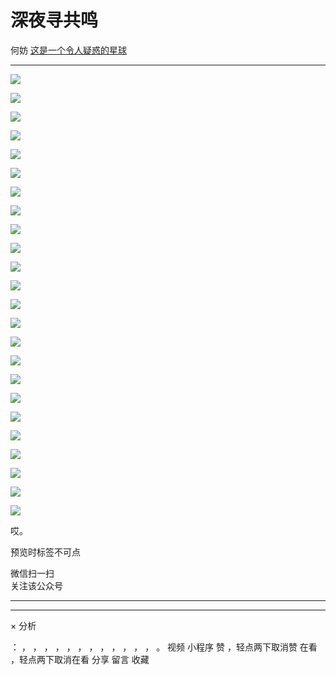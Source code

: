#  深夜寻共鸣

何妨  [ 这是一个令人疑惑的星球 ](javascript:void\(0\);)

__ _ _ _ _

![](https://mmbiz.qpic.cn/mmbiz_jpg/OJNrVQetdupibwVGj09CYbHufZoZNfO4yDiajcHJyl8F0vBwj8eTmkcrXWXR8TI38rEbiaqaNmqHzPLk5ibjWI33Jg/640?wx_fmt=jpeg)

![](https://mmbiz.qpic.cn/mmbiz_jpg/OJNrVQetdupibwVGj09CYbHufZoZNfO4yjJeiakr1xicqxZdBSBY3grV3CTFSuarrmMpNcbxOZ7pD1FQtkeuP4bNw/640?wx_fmt=jpeg)

![](https://mmbiz.qpic.cn/mmbiz_jpg/OJNrVQetdupibwVGj09CYbHufZoZNfO4yukwibfI0zLJshNhSmyKAvh9IMSTAlSZf9ktbQ9t1gXeCBjw9NBRXSgg/640?wx_fmt=jpeg)

![](https://mmbiz.qpic.cn/mmbiz_jpg/OJNrVQetdupibwVGj09CYbHufZoZNfO4yptpWicc2eC75aDZPb5umzucECEhljFgc70AJ47uZ1iakwEwZR0wkWojA/640?wx_fmt=jpeg)

![](https://mmbiz.qpic.cn/mmbiz_jpg/OJNrVQetdupibwVGj09CYbHufZoZNfO4yW4F2h5oMyy9QbiadNHJFJ8M64wyYqMqIGGc6ZEWf3jiciaT7NsuN3ouGA/640?wx_fmt=jpeg)

![](https://mmbiz.qpic.cn/mmbiz_jpg/OJNrVQetdupibwVGj09CYbHufZoZNfO4yErOEibdrdKy099zNHCQg2ZFUibNJrXmiaRqiaKkZPW8kicDvrFw7jHwK0vQ/640?wx_fmt=jpeg)

![](https://mmbiz.qpic.cn/mmbiz_jpg/OJNrVQetdupibwVGj09CYbHufZoZNfO4yel2ibgkALv8LjuIINtelWGoZqpFOOwy6hiaEf7y6iaSydsq9ddKxOBib0g/640?wx_fmt=jpeg)

![](https://mmbiz.qpic.cn/mmbiz_jpg/OJNrVQetdupibwVGj09CYbHufZoZNfO4ynkdIqXyW6XXMtr3418rzd0afzyMjta6lYO7FkNIo0ribQKmZ7GWNia4w/640?wx_fmt=jpeg)

![](https://mmbiz.qpic.cn/mmbiz_jpg/OJNrVQetdupibwVGj09CYbHufZoZNfO4yGiaCI6JxDP6mUcbEQE8fMG0DUlFdm7FUkScib8yhticsXoDjcR3R7ovcg/640?wx_fmt=jpeg)

![](https://mmbiz.qpic.cn/mmbiz_jpg/OJNrVQetdupibwVGj09CYbHufZoZNfO4ygtiahGy5zwiaia0ZiczVuzXqHNlcrbGI9bKEFKNIWpclMDQAibXsrSUOjxQ/640?wx_fmt=jpeg)

![](https://mmbiz.qpic.cn/mmbiz_jpg/OJNrVQetdupibwVGj09CYbHufZoZNfO4yicmr5qM6JhHgkrNzeyDYiatyibSP5e7d4goRhQqgiaAA0mb07UoCrKfxsg/640?wx_fmt=jpeg)

![](https://mmbiz.qpic.cn/mmbiz_jpg/OJNrVQetdupibwVGj09CYbHufZoZNfO4y3cbImvREdhzQTVIENYNSYjYicUZls1UvhibZ79t62y8YDX7Q7dJTiaoGQ/640?wx_fmt=jpeg)

![](https://mmbiz.qpic.cn/mmbiz_jpg/OJNrVQetdupibwVGj09CYbHufZoZNfO4yglOjjv262dBb1pchhvVYicnlkUEibpnn4ayc6q4RMkRt4ss8DasCVB0g/640?wx_fmt=jpeg)

![](https://mmbiz.qpic.cn/mmbiz_jpg/OJNrVQetdupibwVGj09CYbHufZoZNfO4y9WibYtr0fzvKmkbTB932DA9vKwtDFKlbvcB9lziafmfsUXjAKGG64bFQ/640?wx_fmt=jpeg)

![](https://mmbiz.qpic.cn/mmbiz_jpg/OJNrVQetdupibwVGj09CYbHufZoZNfO4ygviauvSQzw6ockbo4ianrRw6gpWCIulazF2ib0jYw5lHhgx1MzwrpJATA/640?wx_fmt=jpeg)

![](https://mmbiz.qpic.cn/mmbiz_jpg/OJNrVQetdupibwVGj09CYbHufZoZNfO4yEPOugCtqlkaUR1wj3CpibeP8ZBYoX9q3okagNykTsiceoI6UzX6PH1ww/640?wx_fmt=jpeg)

![](https://mmbiz.qpic.cn/mmbiz_jpg/OJNrVQetdupibwVGj09CYbHufZoZNfO4y89Qehp4zuAURHdbrL7FMM1CfvXiajmsiavKUxcLc1KzKXicx9icOyXGNicg/640?wx_fmt=jpeg)

![](https://mmbiz.qpic.cn/mmbiz_jpg/OJNrVQetdupibwVGj09CYbHufZoZNfO4yCXUtajM5bQVFyloCbgmpniaPxHxiao2QUGyQAojy73oSZ9iaLyf5YXYYA/640?wx_fmt=jpeg)

![](https://mmbiz.qpic.cn/mmbiz_jpg/OJNrVQetdupibwVGj09CYbHufZoZNfO4ysBRFzjTmqImhTel8UX3eGT1AXlGzelSyO0CG2ckb1VFrZeA8R7cElQ/640?wx_fmt=jpeg)

![](https://mmbiz.qpic.cn/mmbiz_jpg/OJNrVQetdupibwVGj09CYbHufZoZNfO4ysov9R7yZYAzLlkIKV6QwRrpAqreBDHVeWJNuWibfYxmL1EQuyFJwHbg/640?wx_fmt=jpeg)

![](https://mmbiz.qpic.cn/mmbiz_jpg/OJNrVQetdupibwVGj09CYbHufZoZNfO4ynRqR6X53ZfxRJuNCxN2Pm9QiaxPicwBP0lfqmjDu9IjoIOicrFdTsvB0w/640?wx_fmt=jpeg)

![](https://mmbiz.qpic.cn/mmbiz_jpg/OJNrVQetdupibwVGj09CYbHufZoZNfO4yCuNVmgmLicic3dbeRia3mWianulhZRUkIXLVQj0730TdSXorSRgib4LDa5g/640?wx_fmt=jpeg)

![](https://mmbiz.qpic.cn/mmbiz_jpg/OJNrVQetdupibwVGj09CYbHufZoZNfO4yJF5FK821ibibHVd5jwNunDUCaGYSlC1MKUfl4RbxibozusFrCBNnvcd5g/640?wx_fmt=jpeg)

![](https://mmbiz.qpic.cn/mmbiz_jpg/OJNrVQetdupibwVGj09CYbHufZoZNfO4yvEIXXq6YzZTic2tpQ0UBy9aN4DBOLKBDsrlvB8aCtV1BdPgPianaGcZg/640?wx_fmt=jpeg)

  
哎。  
  

预览时标签不可点

微信扫一扫  
关注该公众号





****



****



×  分析

：  ，  ，  ，  ，  ，  ，  ，  ，  ，  ，  ，  ，  。  视频  小程序  赞  ，轻点两下取消赞  在看  ，轻点两下取消在看
分享  留言  收藏

